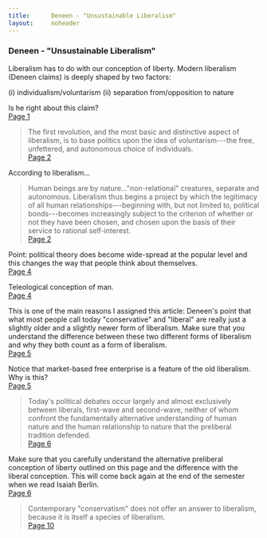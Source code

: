 ```yaml
---
title:      Deneen - "Unsustainable Liberalism"
layout:     noheader
---
```


### Deneen - "Unsustainable Liberalism" ###

Liberalism has to do with our conception of liberty.  Modern liberalism (Deneen claims) is deeply shaped by two factors:

(i) individualism/voluntarism
(ii) separation from/opposition to nature

Is he right about this claim?   
[Page 1](sk://deneen12#1)

> The first revolution, and the most basic and distinctive aspect
> of liberalism, is to base politics upon the idea of
> voluntarism---the free, unfettered, and autonomous choice of
> individuals.   
[Page 2](sk://deneen12#2)

According to liberalism...

> Human beings are by nature..."non-relational" creatures,
> separate and autonomous.  Liberalism thus begins a project by
> which the legitimacy of all human relationships---beginning
> with, but not limited to, political bonds---becomes
> increasingly subject to the criterion of whether or not they
> have been chosen, and chosen upon the basis of their service to
> rational self-interest.   
[Page 2](sk://deneen12#2)

Point: political theory does become wide-spread at the popular level and this changes the way that people think about themselves.   
[Page 4](sk://deneen12#4)

Teleological conception of man.   
[Page 4](sk://deneen12#4)

This is one of the main reasons I assigned this article: Deneen's point that what most people call today "conservative" and "liberal" are really just a slightly older and a slightly newer form of liberalism.  Make sure that you understand the difference between these two different forms of liberalism and why they both count as a form of liberalism.   
[Page 5](sk://deneen12#5)

Notice that market-based free enterprise is a feature of the old liberalism.  Why is this?   
[Page 5](sk://deneen12#5)

> Today's political debates occur largely and almost exclusively between liberals, first-wave and second-wave, neither of whom confront the fundamentally alternative understanding of human nature and the human relationship to nature that the preliberal tradition defended.   
[Page 6](sk://deneen12#6)

Make sure that you carefully understand the alternative preliberal conception of liberty outlined on this page and the difference with the liberal conception.  This will come back again at the end of the semester when we read Isaiah Berlin.   
[Page 6](sk://deneen12#6)

> Contemporary "conservatism" does not offer an answer to
> liberalism, because it is itself a species of liberalism.   
[Page 10](sk://deneen12#10)


